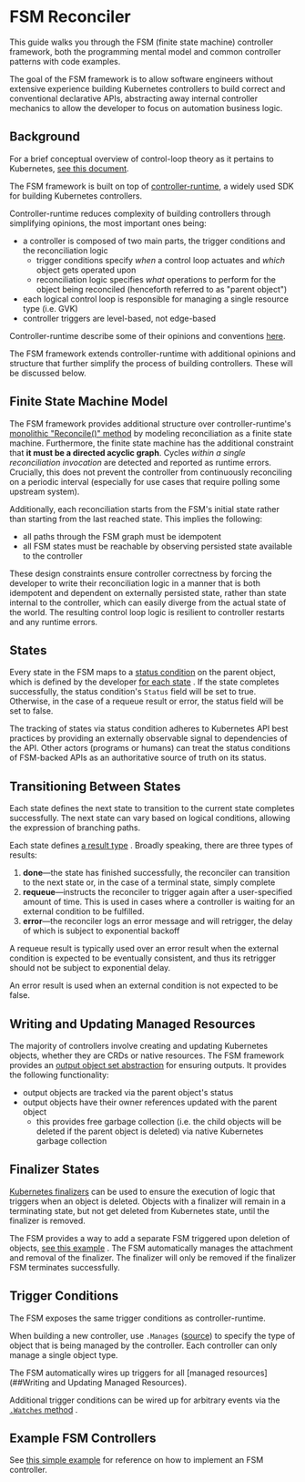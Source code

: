 # FSM Reconciler

This guide walks you through the FSM (finite state machine) controller framework, both the
programming mental model and common controller patterns with code examples.

The goal of the FSM framework is to allow software engineers without extensive
experience building Kubernetes controllers to build correct and conventional declarative APIs, abstracting away
internal controller mechanics to allow the developer to focus on automation business logic.

## Background

For a brief conceptual overview of control-loop theory as it pertains to
Kubernetes, [see this document](https://kubernetes.io/docs/concepts/architecture/controller/).

The FSM framework is built on top of [controller-runtime](https://github.com/kubernetes-sigs/controller-runtime/), a
widely used SDK for building Kubernetes controllers.

Controller-runtime reduces complexity of building controllers through simplifying opinions, the most important ones
being:

- a controller is composed of two main parts, the trigger conditions and the reconciliation logic
    - trigger conditions specify _when_ a control loop actuates and _which_ object gets operated upon
    - reconciliation logic specifies _what_ operations to perform for the object being reconciled (henceforth referred
      to as "parent object")
- each logical control loop is responsible for managing a single resource type (i.e. GVK)
- controller triggers are level-based, not edge-based

Controller-runtime describe some of their opinions and
conventions [here](https://github.com/kubernetes-sigs/controller-runtime/blob/main/pkg/doc.go).

The FSM framework extends controller-runtime with additional opinions and structure that further simplify the process
of building controllers. These will be discussed below.

## Finite State Machine Model

The FSM framework provides additional structure over
controller-runtime's [monolithic "Reconcile()" method](https://github.com/kubernetes-sigs/controller-runtime/blob/dca0be70fd22d5200f37d986ec83450a80295e59/pkg/reconcile/reconcile.go#L93)
by modeling reconciliation as a finite state machine. Furthermore, the finite state machine has the additional
constraint
that **it must be a directed acyclic graph**. Cycles _within a single reconciliation invocation_ are detected and reported as runtime errors. Crucially, this does not prevent the controller from continuously reconciling on a periodic interval (especially for use cases that require polling some upstream system).

Additionally, each reconciliation starts from the FSM's initial state rather than starting from the last reached state.
This implies the following:

- all paths through the FSM graph must be idempotent
- all FSM states must be reachable by observing persisted state available to the controller

These design constraints ensure controller correctness by forcing the developer to write their reconciliation logic in
a manner that is both idempotent and dependent on externally persisted state, rather than state internal to the
controller, which can easily diverge from the actual state of the world. The resulting control loop logic is resilient
to controller restarts and any runtime errors.

## States

Every state in the FSM maps to a [status condition](https://maelvls.dev/kubernetes-conditions/) on the parent object,
which is defined by the
developer [for each state](https://github.snooguts.net/reddit/achilles/blob/c0ddc4dadb6a7613552598da773bd77b80b15c0c/lib/fsm/types/transitions.go#L52)
. If the state completes successfully, the status condition's `Status` field will be set to true. Otherwise, in the case
of a
requeue result or error, the status field will be set to false.

The tracking of states via status condition adheres to Kubernetes API best practices by providing an externally
observable
signal to dependencies of the API. Other actors (programs or humans) can treat the status conditions of FSM-backed APIs
as an authoritative source of truth on its status.

## Transitioning Between States

Each state defines the next state to transition to the current state completes successfully. The next state can vary
based on logical conditions, allowing the expression of branching paths.

Each state
defines [a result type](https://github.snooguts.net/reddit/achilles/blob/c0ddc4dadb6a7613552598da773bd77b80b15c0c/lib/fsm/types/transitions.go#L118-L165)
.
Broadly speaking, there are three types of results:

1. **done**—the state has finished successfully, the reconciler can transition to the next state or, in the case of a
   terminal state, simply complete
2. **requeue**—instructs the reconciler to trigger again after a user-specified amount of time. This is used in cases
   where
   a controller is waiting for an external condition to be fulfilled.
3. **error**—the reconciler logs an error message and will retrigger, the delay of which is subject to exponential
   backoff

A requeue result is typically used over an error result when the external condition is expected to be eventually
consistent, and
thus its retrigger should not be subject to exponential delay.

An error result is used when an external condition is not expected to be false.

## Writing and Updating Managed Resources

The majority of controllers involve creating and updating Kubernetes objects, whether they are CRDs or native resources.
The FSM framework provides
an [output object set abstraction](https://github.snooguts.net/reddit/achilles/blob/c0ddc4dadb6a7613552598da773bd77b80b15c0c/lib/fsm/types/transitions.go#L41)
for ensuring outputs. It provides the following functionality:

- output objects are tracked via the parent object's status
- output objects have their owner references updated with the parent object
    - this provides free garbage collection (i.e. the child objects will be deleted if the parent object is deleted) via
      native Kubernetes garbage collection

## Finalizer States

[Kubernetes finalizers](https://kubernetes.io/docs/concepts/overview/working-with-objects/finalizers/) can be used
to ensure the execution of logic that triggers when an object is deleted. Objects with a finalizer will remain in a
terminating state, but not get deleted from Kubernetes state, until the finalizer is removed.

The FSM provides a way to add a separate FSM triggered upon deletion of
objects, [see this example](https://github.snooguts.net/reddit/achilles/blob/36c3aa3bde5a2590f5d914918a8cefdf1ef953a7/lib/fsm/test/test_fsm_reconciler.go#L39)
. The FSM automatically manages the attachment and removal of the finalizer. The finalizer will only be removed if the
finalizer FSM terminates successfully.

## Trigger Conditions

The FSM exposes the same trigger conditions as controller-runtime.

When building a new controller,
use `.Manages` ([source](https://github.snooguts.net/reddit/achilles/blob/e8f58f6d9a66ab799da21ae9eb1cdc373e56e2d2/lib/fsm/controller.go#L76))
to specify the type of object that is being managed by the controller. Each controller can only manage a single object
type.

The FSM automatically wires up triggers for all [managed resources](##Writing and Updating Managed Resources).

Additional trigger conditions can be wired up for arbitrary events via
the [`.Watches` method](https://github.snooguts.net/reddit/achilles/blob/e8f58f6d9a66ab799da21ae9eb1cdc373e56e2d2/lib/fsm/controller.go#L109)
.

## Example FSM Controllers

See [this simple example](https://github.snooguts.net/reddit/achilles/blob/1499fc7d792c9d717572bea58e85ccb597245bb3/lib/fsm/test/test_fsm_reconciler.go)
for reference on how to implement an FSM controller.
